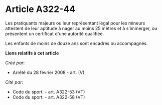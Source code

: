 # Article A322-44

Les pratiquants majeurs ou leur représentant légal pour les mineurs attestent de leur aptitude à nager au moins 25  mètres et
à s'immerger, ou présentent un certificat d'une autorité qualifiée.

Les enfants de moins de douze ans sont encadrés ou accompagnés.

**Liens relatifs à cet article**

_Créé par_:

  - Arrêté du 28 février 2008 - art. (V)

_Cité par_:

  - Code du sport. - art. A322-53 (VT)
  - Code du sport. - art. A322-58 (VT)
